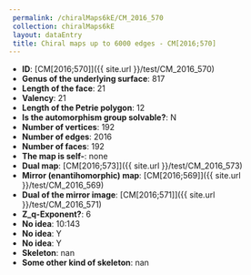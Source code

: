 ```yaml
--- 
 permalink: /chiralMaps6kE/CM_2016_570 
 collection: chiralMaps6kE
 layout: dataEntry
 title: Chiral maps up to 6000 edges - CM[2016;570]
---
```


- **ID**: [CM[2016;570]]({{ site.url }}/test/CM_2016_570)
- **Genus of the underlying surface**: 817
- **Length of the face**: 21
- **Valency**: 21
- **Length of the Petrie polygon**: 12
- **Is the automorphism group solvable?**: N
- **Number of vertices**: 192
- **Number of edges**: 2016
- **Number of faces**: 192
- **The map is self-**: none
- **Dual map**: [CM[2016;573]]({{ site.url }}/test/CM_2016_573)
- **Mirror (enantihomorphic) map**: [CM[2016;569]]({{ site.url }}/test/CM_2016_569)
- **Dual of the mirror image**: [CM[2016;571]]({{ site.url }}/test/CM_2016_571)
- **Z_q-Exponent?**: 6
- **No idea**:  10:143
- **No idea**: Y
- **No idea**: Y
- **Skeleton**: nan
- **Some other kind of skeleton**: nan
